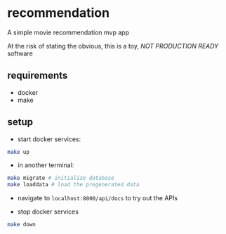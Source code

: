 # recommendation

A simple movie recommendation mvp app

At the risk of stating the obvious, this is a toy, *NOT PRODUCTION READY* software

## requirements
- docker
- make

## setup
- start docker services:
```bash
make up
 ```
- in another terminal:
```bash
make migrate # initialize database
make loaddata # load the pregenerated data
```
- navigate to `localhost:8000/api/docs` to try out the APIs

- stop docker services
```bash
make down
```
